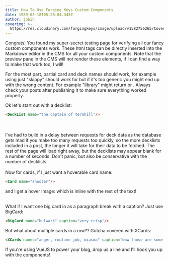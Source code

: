```yaml
---
title: How To Use Forging Keys Custom Components
date: 1989-08-18T05:20:04.345Z
author: jobin
coverimg: >-
  https://res.cloudinary.com/forgingkeys/image/upload/v1582756265/Cover%20Images/001_lq9fcp.png
---
```

Congrats! You found my super-secret testing page for verifying all our fancy custom components work.
These html tags can be directly inserted into the Markdown editor in the CMS for all your custom components. Note that the preview pane in the CMS will not render these elements, if I can find a way to make that work too, I will!

For the most part, partial card and deck names should work, for example using just "skippy" should work for <Card name="skippy timehog"/> but if it's too generic you might end up with the wrong content. For example "library" might return <Card name="library of babel"/> or <Card name="library of the damned"/>. Always check your posts after publishing it to make sure everything worked properly.

Ok let's start out with a decklist:
```html
<DeckList name="the captain of terahill"/>
````

<DeckList name="the captain of terahill"/>


<br/>
<br/>
I've had to build in a delay between requests for deck data as the database gets mad if you make too many requests too quickly, so the more decklists included in a post, the longer it will take for their data to be fetched. The rest of the page will load right away, but the decklists may appear blank for a number of seconds. Don't panic, but also be conservative with the number of decklists.
<br/>
<br/>
Now for cards, if I just want a hoverable card name:



```html
<Card name="shooler"/>
````

and I get a hover image: <Card name="shooler"/> which is inline with the rest of the text!
<br/>
<br/>


What if I want one big card in as a paragraph break with a caption? Just use BigCard:
```html
<BigCard name="bulwark" caption="very crisp"/>
````

<BigCard name="bulwark" caption="very crisp"/>

But what about multiple cards in a row?? Gotcha covered with XCards:
```html
<XCards names="anger, routine job, miasma" caption="wow those are some cards for sure"/>
````
<XCards names="anger, routine job, miasma" caption="wow those are some cards for sure"/>

If you're using VueJS to power your blog, drop us a line and I'll hook you up with the components!

